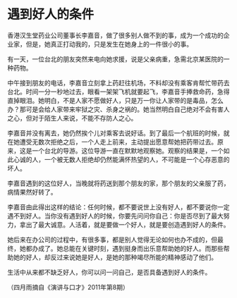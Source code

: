 # 遇到好人的条件

香港汉生堂药业公司董事长李嘉音，做了很多别人做不到的事，成为一个成功的企业家，但是，她真正打动我的，只是发生在她身上的一件很小的事。 

有一天，一位台北的朋友突然来电向她求援，说是父亲病重，急需北京某医院的一种药物。 

中午接到朋友的电话，李嘉音立刻拿上药赶往机场，不料却没有乘客肯帮忙带药去台北。时间一分一秒地过去，眼看一架架飞机就要起飞，李嘉音手捧救命药，急得直掉眼泪。她明白，不是人家不愿做好人，只是万一你让人家带的是毒品，怎么办？那可是会给人家带来牢狱之灾、杀身之祸的。她当然明白自己绝对不会有害人之心，但对于陌生人来说，不能不存防人之心。 

李嘉音并没有离去，她仍然挨个儿对乘客去说好话。到了最后一个航班的时候，就在她遭受无数次拒绝之后，一个人走上前来，主动提出愿意帮她把药带过去。原来，这是一个台北的导游。这位导游一直在默默地观察她。观察的结果是，一个如此心诚的人，一个被无数人拒绝却仍然能满怀热望的人，不可能是一个心存恶意的坏人。 

李嘉音遇到的这位好人，当晚就将药送到那个朋友的家，那个朋友的父亲服了药，病情果然好转了。 

李嘉音由此得出这样的结论：任何时候，都不要说世上没有好人，都不要说你一定遇不到好人。当你没有遇到好人的时候，你要先问问你自己：你是否尽到了最大努力，拿出了最大诚意。人活着，就是要做一个好人，就是要创造遇到好人的条件。 

她后来在办公司的过程中，有很多事，都是别人觉得无论如何也办不成的，但最终，她都办成了。她总能在关键时刻，遇到挺身而出乐意帮助她的好人。而那些帮助她的好人，却反过来说她是好人，是她的那种竭尽所能的精神感动了他们。 

生活中从来都不缺乏好人，你可以问一问自己，是否具备遇到好人的条件。 

（四月雨摘自《演讲与口才》2011年第8期）